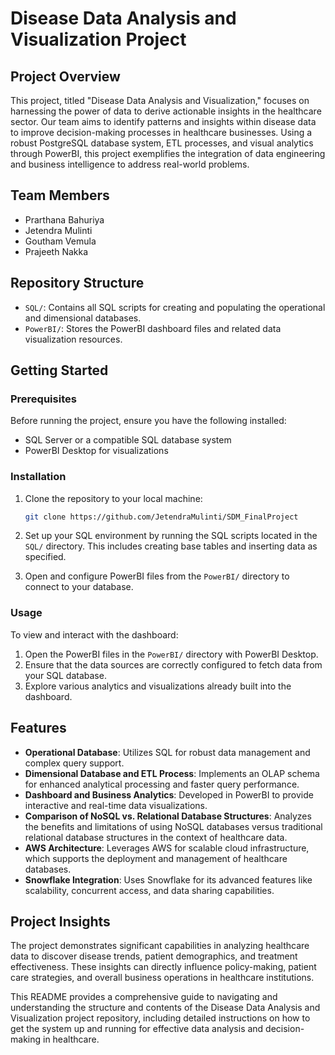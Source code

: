 # Disease Data Analysis and Visualization Project

## Project Overview

This project, titled "Disease Data Analysis and Visualization," focuses on harnessing the power of data to derive actionable insights in the healthcare sector. Our team aims to identify patterns and insights within disease data to improve decision-making processes in healthcare businesses. Using a robust PostgreSQL database system, ETL processes, and visual analytics through PowerBI, this project exemplifies the integration of data engineering and business intelligence to address real-world problems.

## Team Members

- Prarthana Bahuriya
- Jetendra Mulinti
- Goutham Vemula
- Prajeeth Nakka

## Repository Structure

- `SQL/`: Contains all SQL scripts for creating and populating the operational and dimensional databases.
- `PowerBI/`: Stores the PowerBI dashboard files and related data visualization resources.

## Getting Started

### Prerequisites

Before running the project, ensure you have the following installed:
- SQL Server or a compatible SQL database system
- PowerBI Desktop for visualizations

### Installation

1. Clone the repository to your local machine:
   ```sh
   git clone https://github.com/JetendraMulinti/SDM_FinalProject
   ```

2. Set up your SQL environment by running the SQL scripts located in the `SQL/` directory. This includes creating base tables and inserting data as specified.

3. Open and configure PowerBI files from the `PowerBI/` directory to connect to your database.


### Usage

To view and interact with the dashboard:
1. Open the PowerBI files in the `PowerBI/` directory with PowerBI Desktop.
2. Ensure that the data sources are correctly configured to fetch data from your SQL database.
3. Explore various analytics and visualizations already built into the dashboard.

## Features

- **Operational Database**: Utilizes SQL for robust data management and complex query support.
- **Dimensional Database and ETL Process**: Implements an OLAP schema for enhanced analytical processing and faster query performance.
- **Dashboard and Business Analytics**: Developed in PowerBI to provide interactive and real-time data visualizations.
- **Comparison of NoSQL vs. Relational Database Structures**: Analyzes the benefits and limitations of using NoSQL databases versus traditional relational database structures in the context of healthcare data.
- **AWS Architecture**: Leverages AWS for scalable cloud infrastructure, which supports the deployment and management of healthcare databases.
- **Snowflake Integration**: Uses Snowflake for its advanced features like scalability, concurrent access, and data sharing capabilities.

## Project Insights

The project demonstrates significant capabilities in analyzing healthcare data to discover disease trends, patient demographics, and treatment effectiveness. These insights can directly influence policy-making, patient care strategies, and overall business operations in healthcare institutions.


This README provides a comprehensive guide to navigating and understanding the structure and contents of the Disease Data Analysis and Visualization project repository, including detailed instructions on how to get the system up and running for effective data analysis and decision-making in healthcare.
